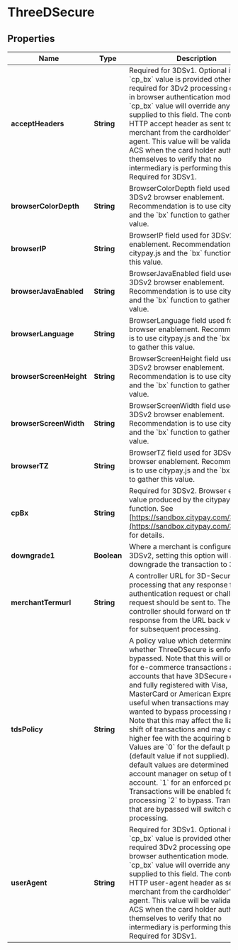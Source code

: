

# ThreeDSecure


## Properties

| Name | Type | Description | Notes |
|------------ | ------------- | ------------- | -------------|
|**acceptHeaders** | **String** | Required for 3DSv1. Optional if the &#x60;cp_bx&#x60; value is provided otherwise required for 3Dv2 processing operating in browser authentication mode.  The &#x60;cp_bx&#x60; value will override any value supplied to this field.  The content of the HTTP accept header as sent to the merchant from the cardholder&#39;s user agent.  This value will be validated by the ACS when the card holder authenticates themselves to verify that no intermediary is performing this action. Required for 3DSv1.  |  [optional] |
|**browserColorDepth** | **String** | BrowserColorDepth field used for 3DSv2 browser enablement. Recommendation is to use citypay.js and the &#x60;bx&#x60; function to gather this value. |  [optional] |
|**browserIP** | **String** | BrowserIP field used for 3DSv2 browser enablement. Recommendation is to use citypay.js and the &#x60;bx&#x60; function to gather this value. |  [optional] |
|**browserJavaEnabled** | **String** | BrowserJavaEnabled field used for 3DSv2 browser enablement. Recommendation is to use citypay.js and the &#x60;bx&#x60; function to gather this value. |  [optional] |
|**browserLanguage** | **String** | BrowserLanguage field used for 3DSv2 browser enablement. Recommendation is to use citypay.js and the &#x60;bx&#x60; function to gather this value. |  [optional] |
|**browserScreenHeight** | **String** | BrowserScreenHeight field used for 3DSv2 browser enablement. Recommendation is to use citypay.js and the &#x60;bx&#x60; function to gather this value. |  [optional] |
|**browserScreenWidth** | **String** | BrowserScreenWidth field used for 3DSv2 browser enablement. Recommendation is to use citypay.js and the &#x60;bx&#x60; function to gather this value. |  [optional] |
|**browserTZ** | **String** | BrowserTZ field used for 3DSv2 browser enablement. Recommendation is to use citypay.js and the &#x60;bx&#x60; function to gather this value. |  [optional] |
|**cpBx** | **String** | Required for 3DSv2.  Browser extension value produced by the citypay.js &#x60;bx&#x60; function. See [https://sandbox.citypay.com/3dsv2/bx](https://sandbox.citypay.com/3dsv2/bx) for  details.  |  [optional] |
|**downgrade1** | **Boolean** | Where a merchant is configured for 3DSv2, setting this option will attempt to downgrade the transaction to  3DSv1.  |  [optional] |
|**merchantTermurl** | **String** | A controller URL for 3D-Secure processing that any response from an authentication request or challenge request should be sent to.  The controller should forward on the response from the URL back via this API for subsequent processing.  |  [optional] |
|**tdsPolicy** | **String** | A policy value which determines whether ThreeDSecure is enforced or bypassed. Note that this will only work for e-commerce transactions and accounts that have 3DSecure enabled and fully registered with Visa, MasterCard or American Express. It is useful when transactions may be wanted to bypass processing rules.  Note that this may affect the liability shift of transactions and may occur a higher fee with the acquiring bank.  Values are   &#x60;0&#x60; for the default policy (default value if not supplied). Your default values are determined by your account manager on setup of the account.   &#x60;1&#x60; for an enforced policy. Transactions will be enabled for 3DS processing   &#x60;2&#x60; to bypass. Transactions that are bypassed will switch off 3DS processing.  |  [optional] |
|**userAgent** | **String** | Required for 3DSv1.  Optional if the &#x60;cp_bx&#x60; value is provided otherwise required 3Dv2 processing operating in browser authentication mode.  The &#x60;cp_bx&#x60; value will override any value supplied to this field.  The content of the HTTP user-agent header as sent to the merchant from the cardholder&#39;s user agent.  This value will be validated by the ACS when the card holder authenticates themselves to verify that no intermediary is performing this action. Required for 3DSv1.  |  [optional] |



